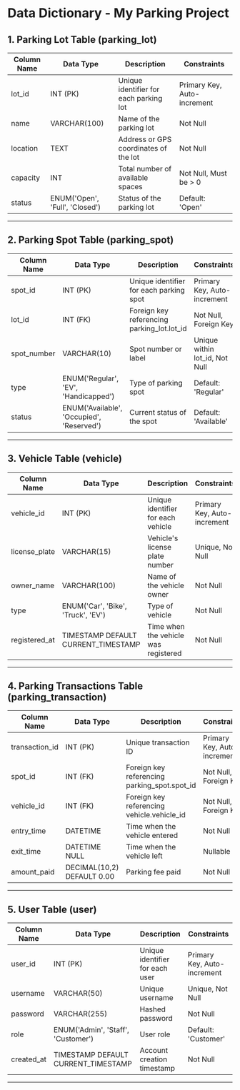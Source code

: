 # Data Dictionary - My Parking Project

## 1. Parking Lot Table (parking_lot)

| Column Name | Data Type | Description | Constraints |
|------------|----------|-------------|-------------|
| lot_id | INT (PK) | Unique identifier for each parking lot | Primary Key, Auto-increment |
| name | VARCHAR(100) | Name of the parking lot | Not Null |
| location | TEXT | Address or GPS coordinates of the lot | Not Null |
| capacity | INT | Total number of available spaces | Not Null, Must be > 0 |
| status | ENUM('Open', 'Full', 'Closed') | Status of the parking lot | Default: 'Open' |

---

## 2. Parking Spot Table (parking_spot)

| Column Name | Data Type | Description | Constraints |
|------------|----------|-------------|-------------|
| spot_id | INT (PK) | Unique identifier for each parking spot | Primary Key, Auto-increment |
| lot_id | INT (FK) | Foreign key referencing parking_lot.lot_id | Not Null, Foreign Key |
| spot_number | VARCHAR(10) | Spot number or label | Unique within lot_id, Not Null |
| type | ENUM('Regular', 'EV', 'Handicapped') | Type of parking spot | Default: 'Regular' |
| status | ENUM('Available', 'Occupied', 'Reserved') | Current status of the spot | Default: 'Available' |

---

## 3. Vehicle Table (vehicle)

| Column Name | Data Type | Description | Constraints |
|------------|----------|-------------|-------------|
| vehicle_id | INT (PK) | Unique identifier for each vehicle | Primary Key, Auto-increment |
| license_plate | VARCHAR(15) | Vehicle's license plate number | Unique, Not Null |
| owner_name | VARCHAR(100) | Name of the vehicle owner | Not Null |
| type | ENUM('Car', 'Bike', 'Truck', 'EV') | Type of vehicle | Not Null |
| registered_at | TIMESTAMP DEFAULT CURRENT_TIMESTAMP | Time when the vehicle was registered | Not Null |

---

## 4. Parking Transactions Table (parking_transaction)

| Column Name | Data Type | Description | Constraints |
|------------|----------|-------------|-------------|
| transaction_id | INT (PK) | Unique transaction ID | Primary Key, Auto-increment |
| spot_id | INT (FK) | Foreign key referencing parking_spot.spot_id | Not Null, Foreign Key |
| vehicle_id | INT (FK) | Foreign key referencing vehicle.vehicle_id | Not Null, Foreign Key |
| entry_time | DATETIME | Time when the vehicle entered | Not Null |
| exit_time | DATETIME NULL | Time when the vehicle left | Nullable |
| amount_paid | DECIMAL(10,2) DEFAULT 0.00 | Parking fee paid | Not Null |

---

## 5. User Table (user)

| Column Name | Data Type | Description | Constraints |
|------------|----------|-------------|-------------|
| user_id | INT (PK) | Unique identifier for each user | Primary Key, Auto-increment |
| username | VARCHAR(50) | Unique username | Unique, Not Null |
| password | VARCHAR(255) | Hashed password | Not Null |
| role | ENUM('Admin', 'Staff', 'Customer') | User role | Default: 'Customer' |
| created_at | TIMESTAMP DEFAULT CURRENT_TIMESTAMP | Account creation timestamp | Not Null |

---
